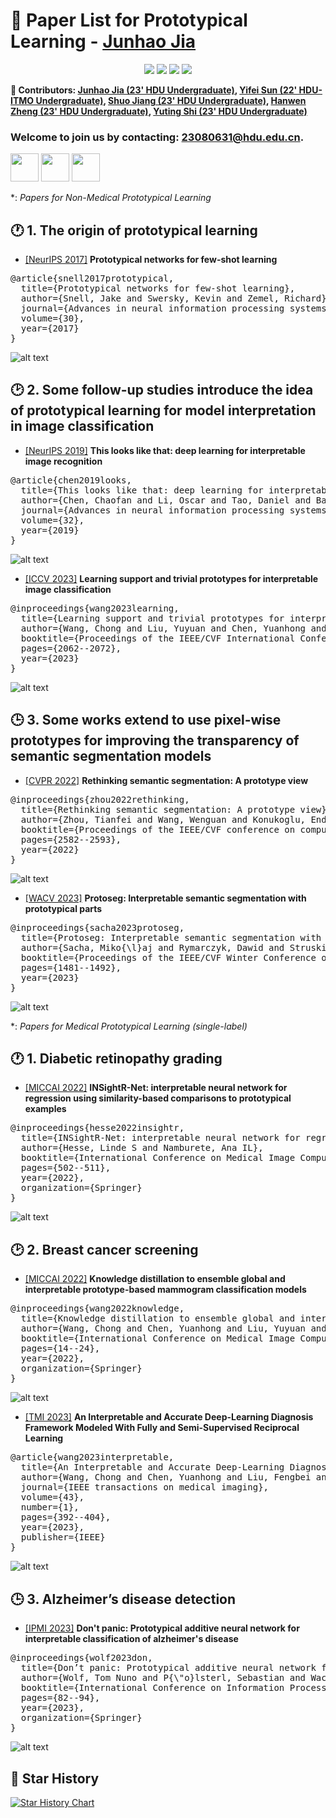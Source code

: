 # 🌟 Paper List for Prototypical Learning - [Junhao Jia](https://BeistMedAI.github.io/)

<div align="center">
  

[![](https://img.shields.io/github/stars/BeistMedAI/Paper-List-for-Prototypical-Learning)](https://github.com/BeistMedAI/Paper-List-for-Prototypical-Learning)
[![](https://img.shields.io/github/forks/BeistMedAI/Paper-List-for-Prototypical-Learning)](https://github.com/BeistMedAI/Paper-List-for-Prototypical-Learning)
[![](https://img.shields.io/github/issues/BeistMedAI/Paper-List-for-Prototypical-Learning)](https://github.com/BeistMedAI/Paper-List-for-Prototypical-Learning/issues)
[![](https://img.shields.io/github/license/BeistMedAI/Paper-List-for-Prototypical-Learning)](https://github.com/BeistMedAI/Paper-List-for-Prototypical-Learning/blob/main/LICENSE) 
  
</div>

**🦉 Contributors: [Junhao Jia (23' HDU Undergraduate)](https://github.com/BeistMedAI), [Yifei Sun (22' HDU-ITMO Undergraduate)](https://diaoquesang.github.io/), [Shuo Jiang (23' HDU Undergraduate)](https://github.com/JSLiam94), [Hanwen Zheng (23' HDU Undergraduate)](https://github.com/BeistMedAI), [Yuting Shi (23' HDU Undergraduate)](https://github.com/sytttttttt)**

### Welcome to join us by contacting: 23080631@hdu.edu.cn.

<div>
<img src="https://github.com/BeistMedAI/Paper-List-for-Prototypical-Learning/blob/main/logos/HDU.png" height="45px" href="https://www.hdu.edu.cn/">
<img src="https://github.com/BeistMedAI/Paper-List-for-Prototypical-Learning/blob/main/logos/SRIBD.png" height="45px" href="https://www.sribd.cn/">
<img src="https://github.com/BeistMedAI/Paper-List-for-Prototypical-Learning/blob/main/logos/CUHK-SZ.png" height="45px" href="https://www.cuhk.edu.cn/zh-hans">
</div>

*: *Papers for Non-Medical Prototypical Learning*

## 🕐 1. The origin of prototypical learning 

- [[NeurIPS 2017]](https://proceedings.neurips.cc/paper_files/paper/2017/file/cb8da6767461f2812ae4290eac7cbc42-Paper.pdf) **Prototypical networks for few-shot learning**

<pre>
@article{snell2017prototypical,
  title={Prototypical networks for few-shot learning},
  author={Snell, Jake and Swersky, Kevin and Zemel, Richard},
  journal={Advances in neural information processing systems},
  volume={30},
  year={2017}
}
</pre>


![alt text](image.png)

## 🕑 2.  Some follow-up studies introduce the idea of prototypical learning for model interpretation in image classification

- [[NeurIPS 2019]](https://proceedings.neurips.cc/paper/2019/file/adf7ee2dcf142b0e11888e72b43fcb75-Paper.pdf) **This looks like that: deep learning for interpretable image recognition**

<pre>
@article{chen2019looks,
  title={This looks like that: deep learning for interpretable image recognition},
  author={Chen, Chaofan and Li, Oscar and Tao, Daniel and Barnett, Alina and Rudin, Cynthia and Su, Jonathan K},
  journal={Advances in neural information processing systems},
  volume={32},
  year={2019}
}
</pre>


![alt text](image-1.png)

- [[ICCV 2023]](https://openaccess.thecvf.com/content/ICCV2023/papers/Wang_Learning_Support_and_Trivial_Prototypes_for_Interpretable_Image_Classification_ICCV_2023_paper.pdf) **Learning support and trivial prototypes for interpretable image classification**

<pre>
@inproceedings{wang2023learning,
  title={Learning support and trivial prototypes for interpretable image classification},
  author={Wang, Chong and Liu, Yuyuan and Chen, Yuanhong and Liu, Fengbei and Tian, Yu and McCarthy, Davis and Frazer, Helen and Carneiro, Gustavo},
  booktitle={Proceedings of the IEEE/CVF International Conference on Computer Vision},
  pages={2062--2072},
  year={2023}
}
</pre>

![alt text](image-2.png)

## 🕒 3. Some works extend to use pixel-wise prototypes for improving the transparency of semantic segmentation models

- [[CVPR 2022]](https://openaccess.thecvf.com/content/CVPR2022/papers/Zhou_Rethinking_Semantic_Segmentation_A_Prototype_View_CVPR_2022_paper.pdf) **Rethinking semantic segmentation: A prototype view**

<pre>
@inproceedings{zhou2022rethinking,
  title={Rethinking semantic segmentation: A prototype view},
  author={Zhou, Tianfei and Wang, Wenguan and Konukoglu, Ender and Van Gool, Luc},
  booktitle={Proceedings of the IEEE/CVF conference on computer vision and pattern recognition},
  pages={2582--2593},
  year={2022}
}
</pre>

![alt text](image-3.png)
  
- [[WACV 2023]](https://openaccess.thecvf.com/content/WACV2023/papers/Sacha_ProtoSeg_Interpretable_Semantic_Segmentation_With_Prototypical_Parts_WACV_2023_paper.pdf) **Protoseg: Interpretable semantic segmentation with prototypical parts**

<pre>
@inproceedings{sacha2023protoseg,
  title={Protoseg: Interpretable semantic segmentation with prototypical parts},
  author={Sacha, Miko{\l}aj and Rymarczyk, Dawid and Struski, {\L}ukasz and Tabor, Jacek and Zieli{\'n}ski, Bartosz},
  booktitle={Proceedings of the IEEE/CVF Winter Conference on Applications of Computer Vision},
  pages={1481--1492},
  year={2023}
}
</pre>

![alt text](image-4.png)

*: *Papers for Medical Prototypical Learning (single-label)*

## 🕐 1. Diabetic retinopathy grading

- [[MICCAI 2022]](https://arxiv.org/pdf/2208.00457) **INSightR-Net: interpretable neural network for regression using similarity-based comparisons to prototypical examples**

<pre>
@inproceedings{hesse2022insightr,
  title={INSightR-Net: interpretable neural network for regression using similarity-based comparisons to prototypical examples},
  author={Hesse, Linde S and Namburete, Ana IL},
  booktitle={International Conference on Medical Image Computing and Computer-Assisted Intervention},
  pages={502--511},
  year={2022},
  organization={Springer}
}
</pre>

![alt text](image-5.png)

## 🕑 2.  Breast cancer screening

- [[MICCAI 2022]](https://arxiv.org/pdf/2209.12420) **Knowledge distillation to ensemble global and interpretable prototype-based mammogram classification models**

<pre>
@inproceedings{wang2022knowledge,
  title={Knowledge distillation to ensemble global and interpretable prototype-based mammogram classification models},
  author={Wang, Chong and Chen, Yuanhong and Liu, Yuyuan and Tian, Yu and Liu, Fengbei and McCarthy, Davis J and Elliott, Michael and Frazer, Helen and Carneiro, Gustavo},
  booktitle={International Conference on Medical Image Computing and Computer-Assisted Intervention},
  pages={14--24},
  year={2022},
  organization={Springer}
}
</pre>

![alt text](image-6.png)

- [[TMI 2023]](https://ieeexplore.ieee.org/stamp/stamp.jsp?tp=&arnumber=10225391) **An Interpretable and Accurate Deep-Learning Diagnosis Framework Modeled With Fully and Semi-Supervised Reciprocal Learning**

<pre>
@article{wang2023interpretable,
  title={An Interpretable and Accurate Deep-Learning Diagnosis Framework Modeled With Fully and Semi-Supervised Reciprocal Learning},
  author={Wang, Chong and Chen, Yuanhong and Liu, Fengbei and Elliott, Michael and Kwok, Chun Fung and Pena-Solorzano, Carlos and Frazer, Helen and McCarthy, Davis James and Carneiro, Gustavo},
  journal={IEEE transactions on medical imaging},
  volume={43},
  number={1},
  pages={392--404},
  year={2023},
  publisher={IEEE}
}
</pre>

![alt text](image-8.png)

## 🕒 3.  Alzheimer’s disease detection

- [[IPMI 2023]](https://arxiv.org/pdf/2303.07125) **Don't panic: Prototypical additive neural network for interpretable classification of alzheimer's disease**

<pre>
@inproceedings{wolf2023don,
  title={Don’t panic: Prototypical additive neural network for interpretable classification of alzheimer’s disease},
  author={Wolf, Tom Nuno and P{\"o}lsterl, Sebastian and Wachinger, Christian},
  booktitle={International Conference on Information Processing in Medical Imaging},
  pages={82--94},
  year={2023},
  organization={Springer}
}
</pre>

![alt text](image-9.png)

## 🥰 Star History

[![Star History Chart](https://api.star-history.com/svg?repos=BeistMedAI/Paper-List-for-Prototypical-Learning&type=Timeline)](https://www.star-history.com/#BeistMedAI/Paper-List-for-Prototypical-Learning&Timeline)

